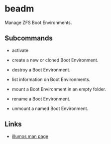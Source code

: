# beadm

Manage ZFS Boot Environments.


## Subcommands

- activate

- create a new or cloned Boot Environment.

- destroy a Boot Environment.

- list information on Boot Environments.

- mount a Boot Environment in an empty folder.

- rename a Boot Environment.

- unmount a named Boot Environment.


## Links

- [illumos man page](http://illumos.org/man/1m/beadm)
